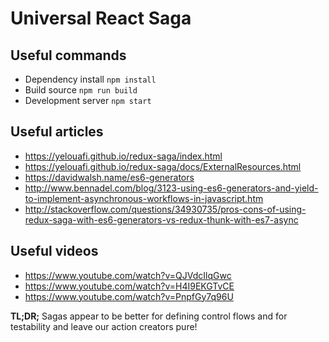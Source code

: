 # Universal React Saga

## Useful commands
* Dependency install `npm install`
* Build source `npm run build`
* Development server `npm start`

## Useful articles
* https://yelouafi.github.io/redux-saga/index.html
* https://yelouafi.github.io/redux-saga/docs/ExternalResources.html
* https://davidwalsh.name/es6-generators
* http://www.bennadel.com/blog/3123-using-es6-generators-and-yield-to-implement-asynchronous-workflows-in-javascript.htm
* http://stackoverflow.com/questions/34930735/pros-cons-of-using-redux-saga-with-es6-generators-vs-redux-thunk-with-es7-async

## Useful videos
* https://www.youtube.com/watch?v=QJVdcIlqGwc
* https://www.youtube.com/watch?v=H4I9EKGTvCE
* https://www.youtube.com/watch?v=PnpfGy7q96U

**TL;DR;** Sagas appear to be better for defining control flows and for testability and leave our action creators pure!
